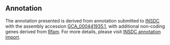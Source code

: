 

Annotation
----------

The annotation presented is derived from annotation submitted to
[INSDC](http://www.insdc.org) with the assembly accession
[GCA\_000441935.1](http://www.ebi.ac.uk/ena/data/view/GCA_000441935.1),
with additional non-coding genes derived from
[Rfam](http://rfam.xfam.org/). For more details, please visit [INSDC
annotation
import](http://ensemblgenomes.org/info/data/insdc_annotation).
